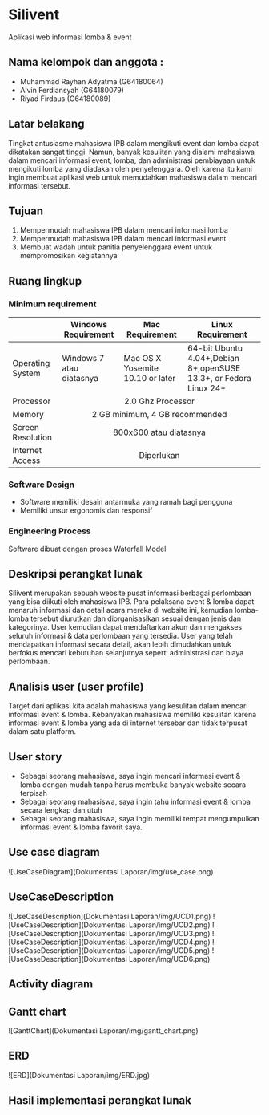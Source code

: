 # Silivent
Aplikasi web informasi lomba & event

## Nama kelompok dan anggota :
- Muhammad Rayhan Adyatma	(G64180064)
- Alvin Ferdiansyah			(G64180079)
- Riyad Firdaus				(G64180089)

## Latar belakang
Tingkat antusiasme mahasiswa IPB dalam mengikuti event dan lomba dapat dikatakan sangat tinggi. Namun, banyak kesulitan yang dialami mahasiswa dalam mencari informasi event, lomba, dan administrasi pembiayaan untuk mengikuti lomba yang diadakan oleh penyelenggara. Oleh karena itu kami ingin membuat aplikasi web untuk memudahkan mahasiswa dalam mencari informasi tersebut.

## Tujuan
1. Mempermudah mahasiswa IPB dalam mencari informasi lomba
2. Mempermudah mahasiswa IPB dalam mencari informasi event
3. Membuat wadah untuk panitia penyelenggara event untuk mempromosikan kegiatannya

## Ruang lingkup
### Minimum requirement
<table>
    <thead>
        <tr>
            <th></th>
            <th>Windows Requirement</th>
            <th>Mac Requirement</th>
            <th>Linux Requirement</th>
        </tr>
    </thead>
    <tbody>
        <tr>
            <td>Operating System</td>
            <td>Windows 7 atau diatasnya</td>
            <td>Mac OS X Yosemite 10.10 or later</td>
            <td>64-bit Ubuntu 4.04+,Debian 8+,openSUSE 13.3+, or Fedora Linux 24+</td>
        </tr>
        <tr>
            <td>Processor</td>
            <td colspan=3 style="text-align:center">2.0 Ghz Processor</td>
        </tr>
        <tr>
            <td>Memory</td>
            <td colspan=3 style="text-align:center">2 GB minimum, 4 GB recommended</td>
        </tr>
        <tr>
            <td>Screen Resolution</td>
            <td colspan=3 style="text-align:center">800x600 atau diatasnya</td>
        </tr>
        <tr>
            <td>Internet Access</td>
            <td colspan=3 style="text-align:center">Diperlukan</td>
        </tr>
    </tbody>
</table>


### Software Design
- Software memiliki desain antarmuka yang ramah bagi pengguna
- Memiliki unsur ergonomis dan responsif

### Engineering Process
Software dibuat dengan proses Waterfall Model

## Deskripsi perangkat lunak
Silivent merupakan sebuah website pusat informasi berbagai perlombaan yang bisa diikuti oleh mahasiswa IPB. Para pelaksana event & lomba dapat menaruh informasi dan detail acara mereka di website ini, kemudian lomba-lomba tersebut diurutkan dan diorganisasikan sesuai dengan jenis dan kategorinya. User kemudian dapat mendaftarkan akun dan mengakses seluruh informasi & data perlombaan yang tersedia. User yang telah mendapatkan informasi secara detail, akan lebih dimudahkan untuk berfokus mencari kebutuhan selanjutnya seperti administrasi dan biaya perlombaan.

## Analisis user (user profile)
Target dari aplikasi kita adalah mahasiswa yang kesulitan dalam mencari informasi event & lomba. Kebanyakan mahasiswa memiliki kesulitan karena informasi event & lomba yang ada di internet tersebar dan tidak terpusat dalam satu platform.

## User story
- Sebagai seorang mahasiswa, saya ingin mencari informasi event & lomba dengan mudah tanpa harus membuka banyak website secara terpisah
- Sebagai seorang mahasiswa, saya ingin tahu informasi event & lomba secara lengkap dan utuh
- Sebagai seorang mahasiswa, saya ingin memiliki tempat mengumpulkan informasi event & lomba favorit saya.

## Use case diagram
![UseCaseDiagram](Dokumentasi Laporan/img/use_case.png)
## UseCaseDescription
![UseCaseDescription](Dokumentasi Laporan/img/UCD1.png)
![UseCaseDescription](Dokumentasi Laporan/img/UCD2.png)
![UseCaseDescription](Dokumentasi Laporan/img/UCD3.png)
![UseCaseDescription](Dokumentasi Laporan/img/UCD4.png)
![UseCaseDescription](Dokumentasi Laporan/img/UCD5.png)
![UseCaseDescription](Dokumentasi Laporan/img/UCD6.png)
## Activity diagram

## Gantt chart
![GanttChart](Dokumentasi Laporan/img/gantt_chart.png)

## ERD
![ERD](Dokumentasi Laporan/img/ERD.jpg)

## Hasil implementasi perangkat lunak
